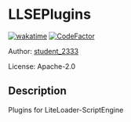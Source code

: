 # LLSEPlugins

[![wakatime](https://wakatime.com/badge/user/b61b0f9a-f40b-4c82-bc51-0a75c67bfccf/project/d13550ef-4897-4e11-a57c-f45b2c6511e4.svg)](https://wakatime.com/badge/user/b61b0f9a-f40b-4c82-bc51-0a75c67bfccf/project/d13550ef-4897-4e11-a57c-f45b2c6511e4)
[![CodeFactor](https://www.codefactor.io/repository/github/lgc2333/llseplugins/badge)](https://www.codefactor.io/repository/github/lgc2333/llseplugins)

Author: [student_2333](https://github.com/lgc2333)

License: Apache-2.0

## Description

Plugins for LiteLoader-ScriptEngine
